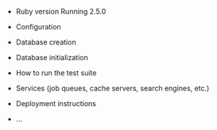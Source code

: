 * Ruby version
Running 2.5.0

* Configuration

* Database creation

* Database initialization

* How to run the test suite

* Services (job queues, cache servers, search engines, etc.)

* Deployment instructions

* ...

